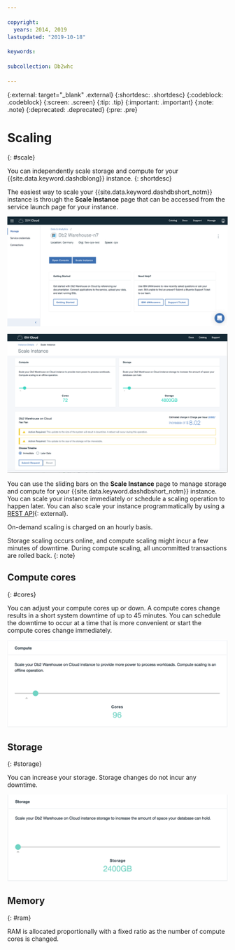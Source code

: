 ```yaml
---

copyright:
  years: 2014, 2019
lastupdated: "2019-10-18"

keywords:

subcollection: Db2whc

---
```


<!-- Attribute definitions --> 
{:external: target="_blank" .external}
{:shortdesc: .shortdesc}
{:codeblock: .codeblock}
{:screen: .screen}
{:tip: .tip}
{:important: .important}
{:note: .note}
{:deprecated: .deprecated}
{:pre: .pre}

# Scaling
{: #scale}

You can independently scale storage and compute for your {{site.data.keyword.dashdblong}} instance. 
{: shortdesc}

The easiest way to scale your {{site.data.keyword.dashdbshort_notm}} instance is through the **Scale Instance** page that can be accessed from the service launch page for your instance.

<!--Before provisioning your Flex Performance system, you make initial adjustments to meet your anticipated requirements for storage and compute cores, then submit your choices.

After your system is provisioned and whenever your requirements change, you can adjust your compute cores and storage requirements by launching the **Scale Instance** page from the service's **Manage** page and by using the slider bars.-->

![View of the web console compute cores page](images/launch.png)

![View of the web console compute cores page](images/scaling_full.png)

You can use the sliding bars on the **Scale Instance** page to manage storage and compute for your {{site.data.keyword.dashdbshort_notm}} instance. You can scale your instance immediately or schedule a scaling operation to happen later. You can also scale your instance programmatically by using a [REST API](https://cloud.ibm.com/apidocs/db2-warehouse-on-cloud){: external}.

On-demand scaling is charged on an hourly basis. 

Storage scaling occurs online, and compute scaling might incur a few minutes of downtime. During compute scaling, all uncommitted transactions are rolled back.
{: note} 

## Compute cores
{: #cores}

You can adjust your compute cores up or down. A compute cores change results in a short system downtime of up to 45 minutes. You can schedule the downtime to occur at a time that is more convenient or start the compute cores change immediately.

![View of the web console compute cores page](images/cores.png)

## Storage
{: #storage}

You can increase your storage. Storage changes do not incur any downtime.

![View of the web console storage page](images/storage.png)

## Memory
{: #ram}

RAM is allocated proportionally with a fixed ratio as the number of compute cores is changed.

